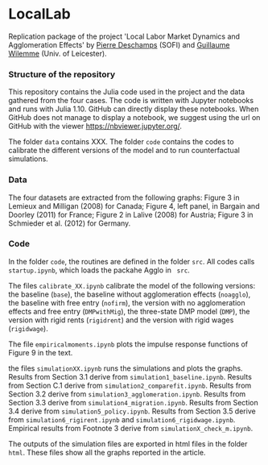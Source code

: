 # LocalLab
Replication package of the project
'Local Labor Market Dynamics and Agglomeration Effects'
by [Pierre Deschamps](https://sites.google.com/site/pierredeschampsecon/) (SOFI) and [Guillaume Wilemme](https://gwilemme.github.io/) (Univ. of Leicester).



### Structure of the repository
This repository contains the Julia code used in the project and the data gathered from the four cases. The code is written with Jupyter notebooks and runs with Julia 1.10. GitHub can directly display these notebooks. When GitHub does not manage to display a notebook, we suggest using the url on GitHub with the viewer https://nbviewer.jupyter.org/.

The folder `data` contains XXX.
The folder `code` contains the codes to calibrate the different versions of the model and to run counterfactual simulations.

### Data
The four datasets are extracted from the following graphs: Figure 3 in Lemieux and Milligan (2008) for Canada; Figure 4, left panel, in Bargain and Doorley (2011) for France; Figure 2 in Lalive (2008) for Austria; Figure 3 in Schmieder et al. (2012) for Germany.

### Code
In the folder `code`, the routines are defined in the folder `src`.
All codes calls `startup.ipynb`, which loads the packahe Agglo in ` src`.

The files `calibrate_XX.ipynb` calibrate the model of the following versions: the baseline (`base`), the baseline without agglomeration effects (`noagglo`), the baseline with free entry (`nofirm`), the version with no agglomeration effects and free entry (`DMPwithMig`), the three-state DMP model (`DMP`), the version with rigid rents (`rigidrent`) and the version with rigid wages (`rigidwage`).

The file `empiricalmoments.ipynb` plots the impulse response functions of Figure 9 in the text.

the files `simulationXX.ipynb` runs the simulations and plots the graphs. Results from Section 3.1 derive from `simulation1_baseline.ipynb`. Results from Section C.1 derive from `simulation2_comparefit.ipynb`. Results from Section 3.2 derive from `simulation3_agglomeration.ipynb`. Results from Section 3.3 derive from `simulation4_migration.ipynb`. Results from Section 3.4 derive from `simulation5_policy.ipynb`. Results from Section 3.5 derive from `simulation6_rigirent.ipynb` and `simulation6_rigidwage.ipynb`.
Empirical results from Footnote 3 derive from `simulationX_check_m.ipynb`.

The outputs of the simulation files are exported in html files in the folder `html`. These files show all the graphs reported in the article. 



